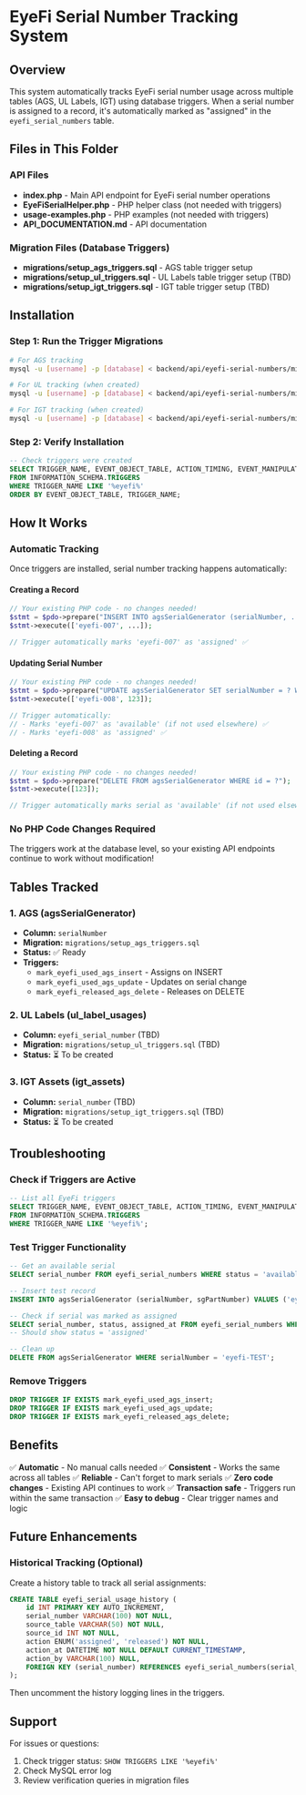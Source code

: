 # EyeFi Serial Number Tracking System

## Overview

This system automatically tracks EyeFi serial number usage across multiple tables (AGS, UL Labels, IGT) using database triggers. When a serial number is assigned to a record, it's automatically marked as "assigned" in the `eyefi_serial_numbers` table.

## Files in This Folder

### API Files
- **index.php** - Main API endpoint for EyeFi serial number operations
- **EyeFiSerialHelper.php** - PHP helper class (not needed with triggers)
- **usage-examples.php** - PHP examples (not needed with triggers)
- **API_DOCUMENTATION.md** - API documentation

### Migration Files (Database Triggers)
- **migrations/setup_ags_triggers.sql** - AGS table trigger setup
- **migrations/setup_ul_triggers.sql** - UL Labels table trigger setup (TBD)
- **migrations/setup_igt_triggers.sql** - IGT table trigger setup (TBD)

## Installation

### Step 1: Run the Trigger Migrations

```bash
# For AGS tracking
mysql -u [username] -p [database] < backend/api/eyefi-serial-numbers/migrations/setup_ags_triggers.sql

# For UL tracking (when created)
mysql -u [username] -p [database] < backend/api/eyefi-serial-numbers/migrations/setup_ul_triggers.sql

# For IGT tracking (when created)
mysql -u [username] -p [database] < backend/api/eyefi-serial-numbers/migrations/setup_igt_triggers.sql
```

### Step 2: Verify Installation

```sql
-- Check triggers were created
SELECT TRIGGER_NAME, EVENT_OBJECT_TABLE, ACTION_TIMING, EVENT_MANIPULATION
FROM INFORMATION_SCHEMA.TRIGGERS
WHERE TRIGGER_NAME LIKE '%eyefi%'
ORDER BY EVENT_OBJECT_TABLE, TRIGGER_NAME;
```

## How It Works

### Automatic Tracking

Once triggers are installed, serial number tracking happens automatically:

#### Creating a Record
```php
// Your existing PHP code - no changes needed!
$stmt = $pdo->prepare("INSERT INTO agsSerialGenerator (serialNumber, ...) VALUES (?, ...)");
$stmt->execute(['eyefi-007', ...]);

// Trigger automatically marks 'eyefi-007' as 'assigned' ✅
```

#### Updating Serial Number
```php
// Your existing PHP code - no changes needed!
$stmt = $pdo->prepare("UPDATE agsSerialGenerator SET serialNumber = ? WHERE id = ?");
$stmt->execute(['eyefi-008', 123]);

// Trigger automatically:
// - Marks 'eyefi-007' as 'available' (if not used elsewhere) ✅
// - Marks 'eyefi-008' as 'assigned' ✅
```

#### Deleting a Record
```php
// Your existing PHP code - no changes needed!
$stmt = $pdo->prepare("DELETE FROM agsSerialGenerator WHERE id = ?");
$stmt->execute([123]);

// Trigger automatically marks serial as 'available' (if not used elsewhere) ✅
```

### No PHP Code Changes Required

The triggers work at the database level, so your existing API endpoints continue to work without modification!

## Tables Tracked

### 1. AGS (agsSerialGenerator)
- **Column:** `serialNumber`
- **Migration:** `migrations/setup_ags_triggers.sql`
- **Status:** ✅ Ready
- **Triggers:**
  - `mark_eyefi_used_ags_insert` - Assigns on INSERT
  - `mark_eyefi_used_ags_update` - Updates on serial change
  - `mark_eyefi_released_ags_delete` - Releases on DELETE

### 2. UL Labels (ul_label_usages)
- **Column:** `eyefi_serial_number` (TBD)
- **Migration:** `migrations/setup_ul_triggers.sql` (TBD)
- **Status:** ⏳ To be created

### 3. IGT Assets (igt_assets)
- **Column:** `serial_number` (TBD)
- **Migration:** `migrations/setup_igt_triggers.sql` (TBD)
- **Status:** ⏳ To be created

## Troubleshooting

### Check if Triggers are Active

```sql
-- List all EyeFi triggers
SELECT TRIGGER_NAME, EVENT_OBJECT_TABLE, ACTION_TIMING, EVENT_MANIPULATION
FROM INFORMATION_SCHEMA.TRIGGERS
WHERE TRIGGER_NAME LIKE '%eyefi%';
```

### Test Trigger Functionality

```sql
-- Get an available serial
SELECT serial_number FROM eyefi_serial_numbers WHERE status = 'available' LIMIT 1;

-- Insert test record
INSERT INTO agsSerialGenerator (serialNumber, sgPartNumber) VALUES ('eyefi-TEST', 'TEST');

-- Check if serial was marked as assigned
SELECT serial_number, status, assigned_at FROM eyefi_serial_numbers WHERE serial_number = 'eyefi-TEST';
-- Should show status = 'assigned'

-- Clean up
DELETE FROM agsSerialGenerator WHERE serialNumber = 'eyefi-TEST';
```

### Remove Triggers

```sql
DROP TRIGGER IF EXISTS mark_eyefi_used_ags_insert;
DROP TRIGGER IF EXISTS mark_eyefi_used_ags_update;
DROP TRIGGER IF EXISTS mark_eyefi_released_ags_delete;
```

## Benefits

✅ **Automatic** - No manual calls needed
✅ **Consistent** - Works the same across all tables
✅ **Reliable** - Can't forget to mark serials
✅ **Zero code changes** - Existing API continues to work
✅ **Transaction safe** - Triggers run within the same transaction
✅ **Easy to debug** - Clear trigger names and logic

## Future Enhancements

### Historical Tracking (Optional)

Create a history table to track all serial assignments:

```sql
CREATE TABLE eyefi_serial_usage_history (
    id INT PRIMARY KEY AUTO_INCREMENT,
    serial_number VARCHAR(100) NOT NULL,
    source_table VARCHAR(50) NOT NULL,
    source_id INT NOT NULL,
    action ENUM('assigned', 'released') NOT NULL,
    action_at DATETIME NOT NULL DEFAULT CURRENT_TIMESTAMP,
    action_by VARCHAR(100) NULL,
    FOREIGN KEY (serial_number) REFERENCES eyefi_serial_numbers(serial_number)
);
```

Then uncomment the history logging lines in the triggers.

## Support

For issues or questions:
1. Check trigger status: `SHOW TRIGGERS LIKE '%eyefi%'`
2. Check MySQL error log
3. Review verification queries in migration files
